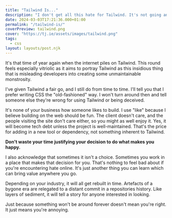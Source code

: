 ```yaml
---
title: "Tailwind Is..."
description: "I don't get all this hate for Tailwind. It's not going anywhere, so it's probably time to move on."
date: 2024-03-03T17:21:36.000+01:00
permalink: "/tailwind-is/"
coverPreview: tailwind.png
cover: "https://tj.ie/assets/images/tailwind.png"
tags:
  - css
layout: layouts/post.njk
---
```


It's that time of year again when the internet piles on Tailwind. This round feels especially vitriolic as it aims to portray Tailwind as this insidious thing that is misleading developers into creating some unmaintainable monstrosity.

I've given Tailwind a fair go, and I still do from time to time. I'll tell you that I prefer writing CSS the "old-fashioned" way. I won't turn around then and tell someone else they're wrong for using Tailwind or being deceived.

It's none of your business how someone likes to build. I use "like" because I believe building on the web should be fun. The client doesn't care, and the people visiting the site don't care either, so you might as well enjoy it. Yes, it will become tech debt unless the project is well-maintained. That's the price for adding in a new tool or dependency, not something inherent to Tailwind.

**Don't waste your time justifying your decision to do what makes you happy.**

I also acknowledge that sometimes it isn't a choice. Sometimes you work in a place that makes that decision for you. That's nothing to feel bad about if you're encountering hate online. It's just another thing you can learn which can bring value anywhere you go.

Depending on your industry, it will all get rebuilt in time. Artefacts of a bygone era are relegated to a distant commit in a repositories history. Like layers of sediment, it will tell a story for anyone interested in looking.

Just because something won't be around forever doesn't mean you're right. It just means you're annoying.
